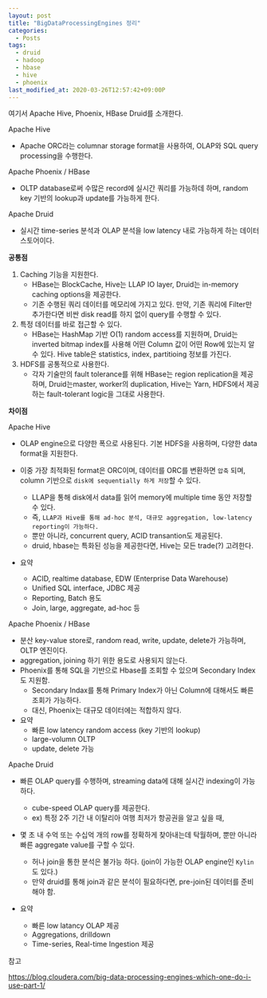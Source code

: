 ```yaml
---
layout: post
title: "BigDataProcessingEngines 정리"
categories:
  - Posts
tags:
  - druid
  - hadoop
  - hbase
  - hive
  - phoenix
last_modified_at: 2020-03-26T12:57:42+09:00P
---
```










여기서 Apache Hive, Phoenix, HBase Druid를 소개한다.



Apache Hive

- Apache ORC라는 columnar storage format을 사용하여, OLAP와 SQL query processing을 수행한다.



Apache Phoenix / HBase

- OLTP database로써 수많은 record에 실시간 쿼리를 가능하데 하며, random key 기반의 lookup과 update를 가능하게 한다.



Apache Druid

- 실시간 time-series 분석과 OLAP 분석을 low latency 내로 가능하게 하는 데이터 스토어이다.



**공통점**

1. Caching 기능을 지원한다.
   - HBase는 BlockCache, Hive는 LLAP IO layer, Druid는 in-memory caching options을 제공한다.
   - 기존 수행된 쿼리 데이터를 메모리에 가지고 있다. 만약, 기존 쿼리에 Filter만 추가한다면 비싼 disk read를 하지 없이 query를 수행할 수 있다.
2. 특정 데이터를 바로 접근할 수 있다.
   - HBase는 HashMap 기반 O(1) random access를 지원하며, Druid는 inverted bitmap index를 사용해 어떤 Column 값이 어떤 Row에 있는지 알수 있다. Hive table은 statistics, index, partitioing 정보를 가진다.
3. HDFS를 공통적으로 사용한다.
   - 각자 기술만의 fault tolerance를 위해 HBase는 region replication을 제공하며, Druid는master, worker의 duplication, Hive는 Yarn, HDFS에서 제공하는 fault-tolerant logic을 그대로 사용한다.



**차이점**

Apache Hive

- OLAP engine으로 다양한 폭으로 사용된다. 기본 HDFS을 사용하며, 다양한 data format을 지원한다.
- 이중 가장 최적화된 format은 ORC이며, 데이터를 ORC를 변환하면 `압축` 되며, column 기반으로 `disk에 sequentially 하게 저장`할 수 있다.
  - LLAP을 통해 disk에서 data를 읽어 memory에 multiple time 동안 저장할 수 있다.
  - 즉, `LLAP과 Hive를 통해 ad-hoc 분석, 대규모 aggregation, low-latency reporting이 가능하다.`
  - 뿐만 아니라, concurrent query, ACID transantion도 제공된다. 
  - druid, hbase는 특화된 성능을 제공한다면, Hive는 모든 trade(?) 고려한다.

- 요약
  - ACID, realtime database, EDW (Enterprise Data Warehouse)
  - Unified SQL interface, JDBC 제공
  - Reporting, Batch 용도
  - Join, large, aggregate, ad-hoc 등



Apache Phoenix / HBase

- 분산 key-value store로, random read, write, update, delete가 가능하며, OLTP 엔진이다.
- aggregation, joining 하기 위한 용도로 사용되지 않는다.
- Phoenix를 통해 SQL을 기반으로 Hbase를 조회할 수 있으며 Secondary Index도 지원함. 
  - Secondary Indax를 통해 Primary Index가 아닌 Column에 대해서도 빠른 조회가 가능하다.
  - 대신, Phoenix는 대규모 데이터에는 적합하지 않다.
- 요약
  - 빠른 low latency random access (key 기반의 lookup)
  - large-volumn OLTP
  - update, delete 가능



Apache Druid

- 빠른 OLAP query를 수행하며, streaming data에 대해 실시간 indexing이 가능하다.
  - cube-speed OLAP query를 제공한다.
  - ex) 특정 2주 기간 내 이탈리아 여행 최저가 항공권을 알고 싶을 때,
- 몇 초 내 수억 또는 수십억 개의 row를 정확하게 찾아내는데 탁월하며, 뿐만 아니라 빠른 aggregate value를 구할 수 있다.
  - 허나 join을 통한 분석은 불가능 하다. (join이 가능한 OLAP engine인 `Kylin` 도 있다.)
  - 만약 druid를 통해 join과 같은 분석이 필요하다면, pre-join된 데이터를 준비해야 함.

- 요약
  - 빠른 low latancy OLAP 제공
  - Aggregations, drilldown
  - Time-series, Real-time Ingestion 제공



참고

https://blog.cloudera.com/big-data-processing-engines-which-one-do-i-use-part-1/
